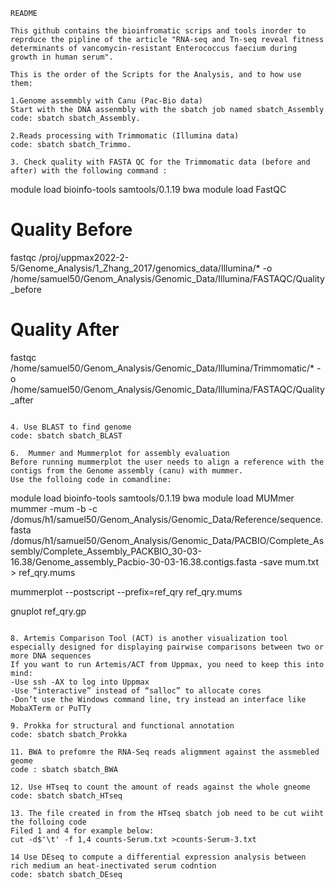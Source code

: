 ```
README

This github contains the bioinfromatic scrips and tools inorder to reprduce the pipline of the article "RNA-seq and Tn-seq reveal fitness determinants of vancomycin-resistant Enterococcus faecium during growth in human serum". 

This is the order of the Scripts for the Analysis, and to how use them:

1.Genome assemmbly with Canu (Pac-Bio data)
Start with the DNA assenmbly with the sbatch job named sbatch_Assembly
code: sbatch sbatch_Assembly.

2.Reads processing with Trimmomatic (Illumina data)
code: sbatch sbatch_Trimmo.

3. Check quality with FASTA QC for the Trimmomatic data (before and after) with the following command :

```
module load bioinfo-tools samtools/0.1.19 bwa
module load FastQC

# Quality Before
fastqc /proj/uppmax2022-2-5/Genome_Analysis/1_Zhang_2017/genomics_data/Illumina/* -o /home/samuel50/Genom_Analysis/Genomic_Data/Illumina/FASTAQC/Quality_before

# Quality After
fastqc /home/samuel50/Genom_Analysis/Genomic_Data/Illumina/Trimmomatic/* -o /home/samuel50/Genom_Analysis/Genomic_Data/Illumina/FASTAQC/Quality_after
```

4. Use BLAST to find genome
code: sbatch sbatch_BLAST

6.  Mummer and Mummerplot for assembly evaluation
Before running mummerplot the user needs to align a reference with the contigs from the Genome assembly (canu) with mummer.
Use the folloing code in comandline:
```
module load bioinfo-tools samtools/0.1.19 bwa
module load MUMmer
mummer -mum -b -c /domus/h1/samuel50/Genom_Analysis/Genomic_Data/Reference/sequence.fasta /domus/h1/samuel50/Genom_Analysis/Genomic_Data/PACBIO/Complete_Assembly/Complete_Assembly_PACKBIO_30-03-16.38/Genome_assembly_Pacbio-30-03-16.38.contigs.fasta -save mum.txt > ref_qry.mums
 
 mummerplot --postscript --prefix=ref_qry ref_qry.mums

gnuplot ref_qry.gp

```

8. Artemis Comparison Tool (ACT) is another visualization tool especially designed for displaying pairwise comparisons between two or more DNA sequences
If you want to run Artemis/ACT from Uppmax, you need to keep this into mind:
-Use ssh -AX to log into Uppmax
-Use “interactive” instead of “salloc” to allocate cores
-Don’t use the Windows command line, try instead an interface like MobaXTerm or PuTTy

9. Prokka for structural and functional annotation
code: sbatch sbatch_Prokka 

11. BWA to prefomre the RNA-Seq reads aligmment against the assmebled geome
code : sbatch sbatch_BWA

12. Use HTseq to count the amount of reads against the whole gneome
code: sbatch sbatch_HTseq

13. The file created in from the HTseq sbatch job need to be cut wiiht the folloing code
Filed 1 and 4 for example below:
cut -d$'\t' -f 1,4 counts-Serum.txt >counts-Serum-3.txt

14 Use DEseq to compute a differential expression analysis between rich medium an heat-inectivated serum codntion
code: sbatch sbatch_DEseq


```
